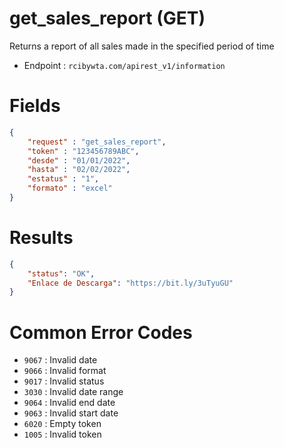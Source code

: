 # get_sales_report (GET)

Returns a report of all sales made in the specified period of time

* Endpoint : ```rcibywta.com/apirest_v1/information```

# Fields

```JSON
{
    "request" : "get_sales_report",
    "token" : "123456789ABC",
    "desde" : "01/01/2022",
    "hasta" : "02/02/2022",
    "estatus" : "1",
    "formato" : "excel"
}
```

# Results

```JSON
{
    "status": "OK",
    "Enlace de Descarga": "https://bit.ly/3uTyuGU"
}
```

# Common Error Codes

* ```9067``` : Invalid date
* ```9066``` : Invalid format
* ```9017``` : Invalid status
* ```3030``` : Invalid date range
* ```9064``` : Invalid end date
* ```9063``` : Invalid start date
* ```6020``` : Empty token
* ```1005``` : Invalid token